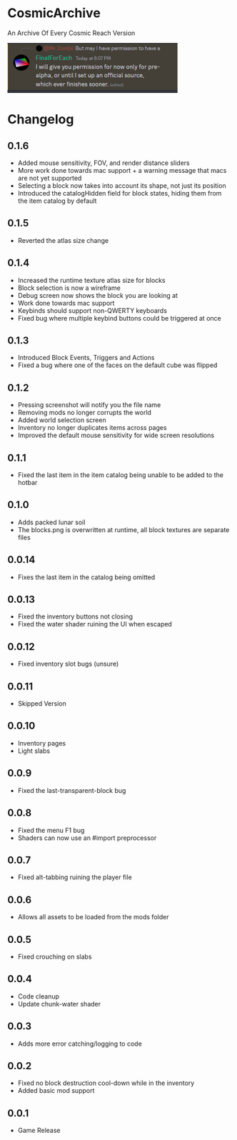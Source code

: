 # CosmicArchive
An Archive Of Every Cosmic Reach Version

<img src="/image.png"></img>

# Changelog

## 0.1.6
- Added mouse sensitivity, FOV, and render distance sliders
- More work done towards mac support + a warning message that macs are not yet supported
- Selecting a block now takes into account its shape, not just its position
- Introduced the catalogHidden field for block states, hiding them from the item catalog by default

## 0.1.5
- Reverted the atlas size change

## 0.1.4
- Increased the runtime texture atlas size for blocks
- Block selection is now a wireframe
- Debug screen now shows the block you are looking at
- Work done towards mac support
- Keybinds should support non-QWERTY keyboards
- Fixed bug where multiple keybind buttons could be triggered at once

## 0.1.3
- Introduced Block Events, Triggers and Actions
- Fixed a bug where one of the faces on the default cube was flipped

## 0.1.2
- Pressing screenshot will notify you the file name
- Removing mods no longer corrupts the world
- Added world selection screen
- Inventory no longer duplicates items across pages
- Improved the default mouse sensitivity for wide screen resolutions

## 0.1.1
- Fixed the last item in the item catalog being unable to be added to the hotbar

## 0.1.0
- Adds packed lunar soil
- The blocks.png is overwritten at runtime, all block textures are separate files

## 0.0.14
- Fixes the last item in the catalog being omitted

## 0.0.13
- Fixed the inventory buttons not closing
- Fixed the water shader ruining the UI when escaped

## 0.0.12
- Fixed inventory slot bugs (unsure)

## 0.0.11
- Skipped Version

## 0.0.10
- Inventory pages
- Light slabs

## 0.0.9
- Fixed the last-transparent-block bug

## 0.0.8
- Fixed the menu F1 bug
- Shaders can now use an #import preprocessor

## 0.0.7
- Fixed alt-tabbing ruining the player file

## 0.0.6
- Allows all assets to be loaded from the mods folder

## 0.0.5
- Fixed crouching on slabs

## 0.0.4
- Code cleanup
- Update chunk-water shader

## 0.0.3
- Adds more error catching/logging to code

## 0.0.2
- Fixed no block destruction cool-down while in the inventory
- Added basic mod support

## 0.0.1
- Game Release
